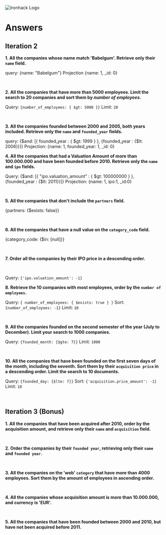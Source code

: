 ![Ironhack Logo](https://i.imgur.com/1QgrNNw.png)

# Answers

## Iteration 2

**1. All the companies whose name match 'Babelgum'. Retrieve only their `name` field.**

<!-- Your Query Goes Here -->
query: {name: "Babelgum"}
Projection {name: 1, _id: 0}

<br>

**2. All the companies that have more than 5000 employees. Limit the search to 20 companies and sort them by *number of employees*.**

Query: `{number_of_employees: { $gt: 5000 }}`
Limit: `20`

<!-- Your Query Goes Here -->


<br>

**3. All the companies founded between 2000 and 2005, both years included. Retrieve only the `name` and `founded_year` fields.**

<!-- Your Query Goes Here -->
query: 
{$and: [{ founded_year : { $gt: 1999 } }, {founded_year : {$lt: 2006}}]}
Projection: {name: 1, founded_year: 1, _id: 0}
<br>

**4. All the companies that had a Valuation Amount of more than 100.000.000 and have been founded before 2010. Retrieve only the `name` and `ipo` fields.**

<!-- Your Query Goes Here -->
Query: {$and: [{ "ipo.valuation_amount" : { $gt: 100000000 } }, {founded_year : {$lt: 2011}}]}
Projection: {name: 1, ipo:1, _id:0}

<br>

**5. All the companies that don't include the `partners` field.**

<!-- Your Query Goes Here -->
{partners: {$exists: false}}

<br>

**6. All the companies that have a null value on the `category_code` field.**

<!-- Your Query Goes Here -->
{category_code: {$in: [null]}}

<br>

**7. Order all the companies by their IPO price in a descending order.**

<!-- Your Query Goes Here -->

<br>

Query: `{'ipo.valuation_amount': -1}`

**8. Retrieve the 10 companies with most employees, order by the `number of employees`.**

<!-- Your Query Goes Here -->
Query: `{ number_of_employees: { $exists: true } }`
Sort:  `{number_of_employees: -1}`
Limit: `10`

<br>

**9. All the companies founded on the second semester of the year (July to December). Limit your search to 1000 companies.**

<!-- Your Query Goes Here -->
Query: `{founded_month: {$gte: 7}}`
Limit: `1000`

<br>

**10. All the companies that have been founded on the first seven days of the month, including the seventh. Sort them by their `acquisition price` in a descending order. Limit the search to 10 documents.**

<!-- Your Query Goes Here -->
Query: `{founded_day: {$lte: 7}}`
Sort: `{'acquisition.price_amount': -1}`
Limit: `10`

<br>

## Iteration 3 (Bonus)

**1. All the companies that have been acquired after 2010, order by the acquisition amount, and retrieve only their `name` and `acquisition` field.**

<!-- Your Query Goes Here -->

<br>

**2. Order the companies by their `founded year`, retrieving only their `name` and `founded year`.**

<!-- Your Query Goes Here -->

<br>

**3. All the companies on the 'web' `category` that have more than 4000 employees. Sort them by the amount of employees in ascending order.**

<!-- Your Query Goes Here -->

<br>

**4. All the companies whose acquisition amount is more than 10.000.000, and currency is 'EUR'.**

<!-- Your Query Goes Here -->

<br>

**5. All the companies that have been founded between 2000 and 2010, but have not been acquired before 2011.**

<!-- Your Query Goes Here -->

<br>
